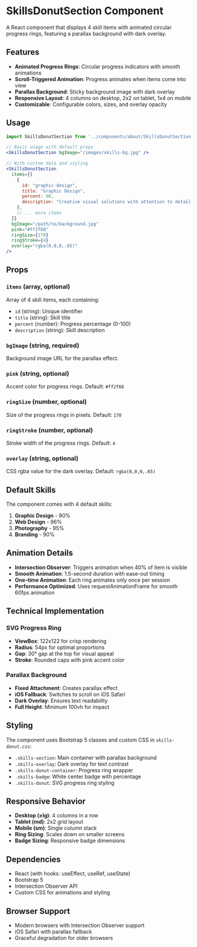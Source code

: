 # SkillsDonutSection Component

A React component that displays 4 skill items with animated circular progress rings, featuring a parallax background with dark overlay.

## Features

- **Animated Progress Rings**: Circular progress indicators with smooth animations
- **Scroll-Triggered Animation**: Progress animates when items come into view
- **Parallax Background**: Sticky background image with dark overlay
- **Responsive Layout**: 4 columns on desktop, 2x2 on tablet, 1x4 on mobile
- **Customizable**: Configurable colors, sizes, and overlay opacity

## Usage

```jsx
import SkillsDonutSection from '../components/about/SkillsDonutSection';

// Basic usage with default props
<SkillsDonutSection bgImage="/images/skills-bg.jpg" />

// With custom data and styling
<SkillsDonutSection
  items={[
    {
      id: "graphic-design",
      title: "Graphic Design",
      percent: 90,
      description: "Creative visual solutions with attention to detail."
    },
    // ... more items
  ]}
  bgImage="/path/to/background.jpg"
  pink="#ff2f68"
  ringSize={170}
  ringStroke={4}
  overlay="rgba(0,0,0,.65)"
/>
```

## Props

### `items` (array, optional)

Array of 4 skill items, each containing:

- `id` (string): Unique identifier
- `title` (string): Skill title
- `percent` (number): Progress percentage (0-100)
- `description` (string): Skill description

### `bgImage` (string, required)

Background image URL for the parallax effect.

### `pink` (string, optional)

Accent color for progress rings. Default: `#ff2f68`

### `ringSize` (number, optional)

Size of the progress rings in pixels. Default: `170`

### `ringStroke` (number, optional)

Stroke width of the progress rings. Default: `4`

### `overlay` (string, optional)

CSS rgba value for the dark overlay. Default: `rgba(0,0,0,.65)`

## Default Skills

The component comes with 4 default skills:

1. **Graphic Design** - 90%
2. **Web Design** - 96%
3. **Photography** - 95%
4. **Branding** - 90%

## Animation Details

- **Intersection Observer**: Triggers animation when 40% of item is visible
- **Smooth Animation**: 1.5-second duration with ease-out timing
- **One-time Animation**: Each ring animates only once per session
- **Performance Optimized**: Uses requestAnimationFrame for smooth 60fps animation

## Technical Implementation

### SVG Progress Ring

- **ViewBox**: 122x122 for crisp rendering
- **Radius**: 54px for optimal proportions
- **Gap**: 30° gap at the top for visual appeal
- **Stroke**: Rounded caps with pink accent color

### Parallax Background

- **Fixed Attachment**: Creates parallax effect
- **iOS Fallback**: Switches to scroll on iOS Safari
- **Dark Overlay**: Ensures text readability
- **Full Height**: Minimum 100vh for impact

## Styling

The component uses Bootstrap 5 classes and custom CSS in `skills-donut.css`:

- `.skills-section`: Main container with parallax background
- `.skills-overlay`: Dark overlay for text contrast
- `.skills-donut-container`: Progress ring wrapper
- `.skills-badge`: White center badge with percentage
- `.skills-donut`: SVG progress ring styling

## Responsive Behavior

- **Desktop (≥lg)**: 4 columns in a row
- **Tablet (md)**: 2x2 grid layout
- **Mobile (sm)**: Single column stack
- **Ring Sizing**: Scales down on smaller screens
- **Badge Sizing**: Responsive badge dimensions

## Dependencies

- React (with hooks: useEffect, useRef, useState)
- Bootstrap 5
- Intersection Observer API
- Custom CSS for animations and styling

## Browser Support

- Modern browsers with Intersection Observer support
- iOS Safari with parallax fallback
- Graceful degradation for older browsers
